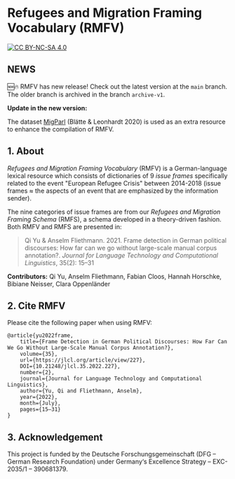 # Refugees and Migration Framing Vocabulary (RMFV)

[![CC BY-NC-SA 4.0][cc-by-nc-sa-shield]][cc-by-nc-sa]

[cc-by-nc-sa]: http://creativecommons.org/licenses/by-nc-sa/4.0/
[cc-by-nc-sa-image]: https://licensebuttons.net/l/by-nc-sa/4.0/88x31.png
[cc-by-nc-sa-shield]: https://img.shields.io/badge/License-CC%20BY--NC--SA%204.0-lightgrey.svg

## NEWS
🆕🔥 RMFV has new release! Check out the latest version at the ```main``` branch. The older branch is archived in the branch ```archive-v1```.

**Update in the new version:**

The dataset [MigParl](https://polmine.github.io/MigParl/) (Blätte & Leonhardt 2020) is used as an extra resource to enhance the compilation of RMFV. 

## 1. About

*Refugees and Migration Framing Vocabulary* (RMFV) is a German-language lexical resource which consists of dictionaries of 9 *issue frames* specifically related to the event "European Refugee Crisis" between 2014-2018 (issue frames ≈ the aspects of an event that are emphasized by the information sender). 

The nine categories of issue frames are from our *Refugees and Migration Framing Schema* (RMFS), a schema developed in a theory-driven fashion. 
Both RMFV and RMFS are presented in: 

> Qi Yu & Anselm Fliethmann. 2021. Frame detection in German political discourses: How far can we go without large-scale manual corpus annotation?. *Journal for Language Technology and Computational Linguistics*, 35(2): 15–31

**Contributors:**
Qi Yu, Anselm Fliethmann, Fabian Cloos, Hannah Horschke, Bibiane Neisser, Clara Oppenländer

## 2. Cite RMFV
Please cite the following paper when using RMFV:

    @article{yu2022frame, 
        title={Frame Detection in German Political Discourses: How Far Can We Go Without Large-Scale Manual Corpus Annotation?}, 
        volume={35}, 
        url={https://jlcl.org/article/view/227}, 
        DOI={10.21248/jlcl.35.2022.227}, 
        number={2}, 
        journal={Journal for Language Technology and Computational Linguistics}, 
        author={Yu, Qi and Fliethmann, Anselm}, 
        year={2022}, 
        month={July}, 
        pages={15–31}
    }

## 3. Acknowledgement
This project is funded by the Deutsche Forschungsgemeinschaft (DFG – German Research Foundation) under Germany‘s Excellence Strategy – EXC-2035/1 – 390681379.
